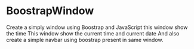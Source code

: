 # BoostrapWindow
Create a simply window using Boostrap and JavaScript this window show the time 
This window show the current time and current date
And also create a simple navbar using  boostrap present in same window.
